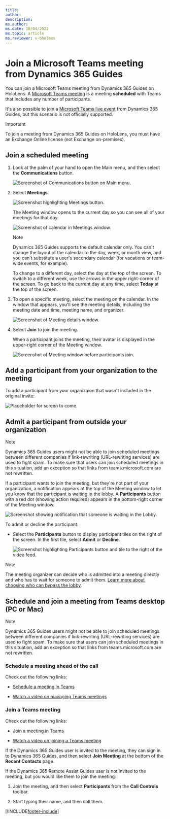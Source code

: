 ```yaml
---
title: 
author: 
description: 
ms.author: 
ms.date: 10/04/2022
ms.topic: article
ms.reviewer: v-bholmes
---
```


# Join a Microsoft Teams meeting from Dynamics 365 Guides

You can join a Microsoft Teams meeting from Dynamics 365 Guides on HoloLens. A [Microsoft Teams meeting](/microsoftteams/quick-start-meetings-live-events) is a meeting **scheduled** with Teams that includes any number of participants. 

It's also possible to join a [Microsoft Teams live event](/microsoftteams/teams-live-events/what-are-teams-live-events) from Dynamics 365 Guides, but this scenario is not officially supported.  

> [!IMPORTANT] 
> To join a meeting from Dynamics 365 Guides on HoloLens, you must have an Exchange Online license (not Exchange on-premises). 

## Join a scheduled meeting

1. Look at the palm of your hand to open the Main menu, and then select the **Communications** button.

    ![Screenshot of Communications button on Main menu.](media/calling-meetings-1.JPG "Screenshot of Communications button on Main menu")
    
2. Select **Meetings**.

    ![Screenshot highlighting Meetings button.](media/calling-meetings-2.JPG "Screenshot highlighting Meetings button")

    The Meeting window opens to the current day so you can see all of your meetings for that day. 

    ![Screenshot of calendar in Meetings window.](media/calling-meetings-3.JPG "Screenshot of calendar in Meetings window")

    > [!NOTE]
    > Dynamics 365 Guides supports the default calendar only. You can't change the layout of the calendar to the day, week, or month view, and you can't substitute a user's secondary calendar (for vacations or team-wide events, for example). 

    To change to a different day, select the day at the top of the screen. To switch to a different week, use the arrows in the upper right-corner of the screen. To go back to the current day at any time, select **Today** at the top of the screen. 
    
3. To open a specific meeting, select the meeting on the calendar. In the window that appears, you'll see the meeting details, including the meeting date and time, meeting name, and organizer. 

    ![Screenshot of Meeting details window.](media/calling-meetings-6.JPG "Screenshot of Meeting details window")

4. Select **Join** to join the meeting. 

    When a participant joins the meeting, their avatar is displayed in the upper-right corner of the Meeting window. 

    ![Screenshot of Meeting window before participants join.](media/calling-meetings-8.JPG "Screenshot of Meeting window before participants join")
    
## Add a participant from your organization to the meeting

To add a participant from your organizaion that wasn't included in the original invite:

![Placeholder for screen to come.](media/calling-meetings-9.JPG "Placeholder for screen to come")

## Admit a participant from outside your organization

> [!NOTE]
> Dynamics 365 Guides users might not be able to join scheduled meetings between different companies if link-rewriting (URL-rewriting services) are used to fight spam. To make sure that users can join scheduled meetings in this situation, add an exception so that links from teams.microsoft.com are not rewritten. 
    
If a participant wants to join the meeting, but they're not part of your organization, a notification appears at the top of the Meeting window to let you know that the participant is waiting in the lobby. A **Participants** button with a red dot (showing action required) appears in the bottom-right corner of the Meeting window. 

![Screenshot showing notification that someone is waiting in the Lobby.](media/calling-meetings-10.JPG "Screenshot showing notification that someone is waiting in the lobby")
    
To admit or decline the participant:

- Select the **Participants** button to display participant tiles on the right of the screen. In the first tile, select **Admit** or **Decline**. 

    ![Screenshot highlighting Participants button and tile to the right of the video feed.](media/calling-meetings-11.JPG "Screenshot highlighting Participants button and tile to the right of the video feed")

> [!NOTE]
> The meeting organizer can decide who is admitted into a meeting directly and who has to wait for someone to admit them. [Learn more about choosing who can bypass the lobby](https://support.microsoft.com/en-us/office/change-participant-settings-for-a-teams-meeting-53261366-dbd5-45f9-aae9-a70e6354f88e). 

## Schedule and join a meeting from Teams desktop (PC or Mac)

> [!NOTE]
> Dynamics 365 Guides users might not be able to join scheduled meetings between different companies if link-rewriting (URL-rewriting services) are used to fight spam. To make sure that users can join scheduled meetings in this situation, add an exception so that links from teams.microsoft.com are not rewritten.  

### Schedule a meeting ahead of the call

Check out the following links:

- [Schedule a meeting in Teams](https://support.office.com/article/Schedule-a-meeting-in-Teams-943507a9-8583-4c58-b5d2-8ec8265e04e5#ID0EAABAAA=Desktop)

- [Watch a video on managing Teams meetings](https://support.office.com/article/Video-Manage-meetings-ba44d0fd-da3c-4541-a3eb-a868f5e2b137)

### Join a Teams meeting

Check out the following links:

- [Join a meeting in Teams](https://support.office.com/article/join-a-meeting-in-teams-1613bb53-f3fa-431e-85a9-d6a91e3468c9)

- [Watch a video on joining a Teams meeting](https://support.office.com/article/join-a-teams-meeting-078e9868-f1aa-4414-8bb9-ee88e9236ee4?ui=en-US&rs=en-US&ad=US)

If the Dynamics 365 Guides user is invited to the meeting, they can sign in to Dynamics 365 Guides, and then select **Join Meeting** at the bottom of the **Recent Contacts** page.

If the Dynamics 365 Remote Assist Guides user is not invited to the meeting, but you would like them to join the meeting: 

1. Join the meeting, and then select **Participants** from the **Call Controls** toolbar.

2. Start typing their name, and then call them. 

[!INCLUDE[footer-include](../includes/footer-banner.md)]
